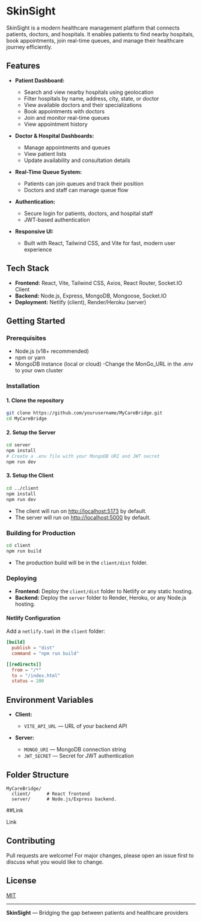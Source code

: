 ﻿# SkinSight

SkinSight is a modern healthcare management platform that connects patients, doctors, and hospitals. It enables patients to find nearby hospitals, book appointments, join real-time queues, and manage their healthcare journey efficiently.

## Features

- **Patient Dashboard:**  
  - Search and view nearby hospitals using geolocation  
  - Filter hospitals by name, address, city, state, or doctor  
  - View available doctors and their specializations  
  - Book appointments with doctors  
  - Join and monitor real-time queues  
  - View appointment history

- **Doctor & Hospital Dashboards:**  
  - Manage appointments and queues  
  - View patient lists  
  - Update availability and consultation details

- **Real-Time Queue System:**  
  - Patients can join queues and track their position  
  - Doctors and staff can manage queue flow

- **Authentication:**  
  - Secure login for patients, doctors, and hospital staff  
  - JWT-based authentication

- **Responsive UI:**  
  - Built with React, Tailwind CSS, and Vite for fast, modern user experience

## Tech Stack

- **Frontend:** React, Vite, Tailwind CSS, Axios, React Router, Socket.IO Client
- **Backend:** Node.js, Express, MongoDB, Mongoose, Socket.IO
- **Deployment:** Netlify (client), Render/Heroku (server)

## Getting Started

### Prerequisites

- Node.js (v18+ recommended)
- npm or yarn
- MongoDB instance (local or cloud)
-Change the MonGo_URL in the .env to your own cluster
### Installation

#### 1. Clone the repository

```bash
git clone https://github.com/yourusername/MyCareBridge.git
cd MyCareBridge
```

#### 2. Setup the Server

```bash
cd server
npm install
# Create a .env file with your MongoDB URI and JWT secret
npm run dev
```

#### 3. Setup the Client

```bash
cd ../client
npm install
npm run dev
```

- The client will run on [http://localhost:5173](http://localhost:5173) by default.
- The server will run on [http://localhost:5000](http://localhost:5000) by default.

### Building for Production

```bash
cd client
npm run build
```

- The production build will be in the `client/dist` folder.

### Deploying

- **Frontend:** Deploy the `client/dist` folder to Netlify or any static hosting.
- **Backend:** Deploy the `server` folder to Render, Heroku, or any Node.js hosting.

#### Netlify Configuration

Add a `netlify.toml` in the `client` folder:

```toml
[build]
  publish = "dist"
  command = "npm run build"

[[redirects]]
  from = "/*"
  to = "/index.html"
  status = 200
```

## Environment Variables

- **Client:**  
  - `VITE_API_URL` — URL of your backend API

- **Server:**  
  - `MONGO_URI` — MongoDB connection string  
  - `JWT_SECRET` — Secret for JWT authentication

## Folder Structure

```
MyCareBridge/
  client/      # React frontend
  server/      # Node.js/Express backend.
```

##Link
<link src='skinsight.netlify.app'>Link<link>


## Contributing

Pull requests are welcome! For major changes,  please open an issue first to discuss what you would like to change.

## License

[MIT](LICENSE)

---

**SkinSight** — Bridging the gap between patients and healthcare providers
